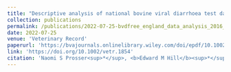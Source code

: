```yaml
---
title: "Descriptive analysis of national bovine viral diarrhoea test data in England (2016–2020)"
collection: publications
permalink: /publications/2022-07-25-bvdfree_england_data_analysis_2016_2020
date: 2022-07-25
venue: 'Veterinary Record'
paperurl: 'https://bvajournals.onlinelibrary.wiley.com/doi/epdf/10.1002/vetr.1854'
link: 'https://doi.org/10.1002/vetr.1854'
citation: 'Naomi S Prosser<sup>*</sup>, <b>Edward M Hill</b><sup>*</sup>, Derek Armstrong, Lorna Gow, Michael J Tildesley, Matt J Keeling, Jasmeet Kaler, Eamonn Ferguson, Martin J Green. (2022). &quot;Descriptive analysis of national bovine viral diarrhoea test data in England (2016–2020).&quot; <i>Veterinary Record</i>, <b>191</b>(5): e1854. doi: 10.1002/vetr.1854.'
---
```

